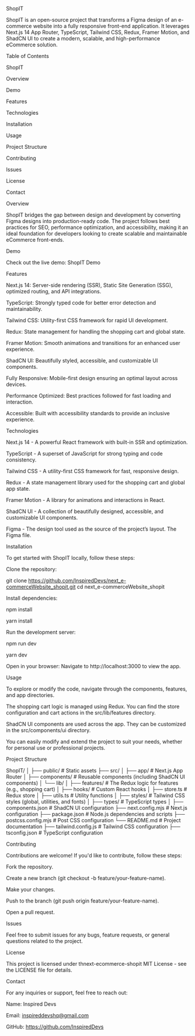 

ShopIT

ShopIT is an open-source project that transforms a Figma design of an e-commerce website into a fully responsive front-end application. It leverages Next.js 14 App Router, TypeScript, Tailwind CSS, Redux, Framer Motion, and ShadCN UI to create a modern, scalable, and high-performance eCommerce solution.

Table of Contents

ShopIT

Overview

Demo

Features

Technologies

Installation

Usage

Project Structure

Contributing

Issues

License

Contact

Overview

ShopIT bridges the gap between design and development by converting Figma designs into production-ready code. The project follows best practices for SEO, performance optimization, and accessibility, making it an ideal foundation for developers looking to create scalable and maintainable eCommerce front-ends.

Demo

Check out the live demo: ShopIT Demo

Features

Next.js 14: Server-side rendering (SSR), Static Site Generation (SSG), optimized routing, and API integrations.

TypeScript: Strongly typed code for better error detection and maintainability.

Tailwind CSS: Utility-first CSS framework for rapid UI development.

Redux: State management for handling the shopping cart and global state.

Framer Motion: Smooth animations and transitions for an enhanced user experience.

ShadCN UI: Beautifully styled, accessible, and customizable UI components.

Fully Responsive: Mobile-first design ensuring an optimal layout across devices.

Performance Optimized: Best practices followed for fast loading and interaction.

Accessible: Built with accessibility standards to provide an inclusive experience.

Technologies

Next.js 14 - A powerful React framework with built-in SSR and optimization.

TypeScript - A superset of JavaScript for strong typing and code consistency.

Tailwind CSS - A utility-first CSS framework for fast, responsive design.

Redux - A state management library used for the shopping cart and global app state.

Framer Motion - A library for animations and interactions in React.

ShadCN UI - A collection of beautifully designed, accessible, and customizable UI components.

Figma - The design tool used as the source of the project’s layout. The Figma file.

Installation

To get started with ShopIT locally, follow these steps:

Clone the repository:

git clone https://github.com/InspiredDevs/next_e-commerceWebsite_shopit.git
cd next_e-commerceWebsite_shopit

Install dependencies:

npm install

yarn install

Run the development server:

npm run dev

yarn dev

Open in your browser:
Navigate to http://localhost:3000 to view the app.

Usage

To explore or modify the code, navigate through the components, features, and app directories.

The shopping cart logic is managed using Redux. You can find the store configuration and cart actions in the src/lib/features directory.

ShadCN UI components are used across the app. They can be customized in the src/components/ui directory.

You can easily modify and extend the project to suit your needs, whether for personal use or professional projects.

Project Structure

ShopIT/
│
├── public/                # Static assets
├── src/
│   ├── app/               # Next.js App Router
│   ├── components/        # Reusable components (including ShadCN UI components)
│   └── lib/
│       ├── features/      # The Redux logic for features (e.g., shopping cart)
│       ├── hooks/         # Custom React hooks
│       ├── store.ts       # Redux store
│       ├── utils.ts       # Utility functions
│   ├── styles/            # Tailwind CSS styles (global, utilities, and fonts)
│   ├── types/             # TypeScript types
│
├── components.json         # ShadCN UI configuration
├── next.config.mjs         # Next.js configuration
├── package.json            # Node.js dependencies and scripts
├── postcss.config.mjs      # Post CSS configuration
└── README.md               # Project documentation
├── tailwind.config.js      # Tailwind CSS configuration
├── tsconfig.json           # TypeScript configuration

Contributing

Contributions are welcome! If you'd like to contribute, follow these steps:

Fork the repository.

Create a new branch (git checkout -b feature/your-feature-name).

Make your changes.

Push to the branch (git push origin feature/your-feature-name).

Open a pull request.

Issues

Feel free to submit issues for any bugs, feature requests, or general questions related to the project.

License

This project is licensed under thnext-ecommerce-shopit MIT License - see the LICENSE file for details.

Contact

For any inquiries or support, feel free to reach out:

Name: Inspired Devs

Email: inspireddevshq@gmail.com

GitHub: https://github.com/InspiredDevs
